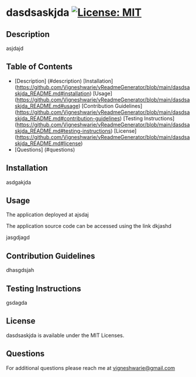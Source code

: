 # dasdsaskjda      [![License: MIT](https://img.shields.io/badge/License-MIT-yellow.svg)](https://opensource.org/licenses/MIT)

## Description

asjdajd

## Table of Contents

* [Description] (#description)
[Installation] (https://github.com/Vigneshwarie/vReadmeGenerator/blob/main/dasdsaskjda_README.md#installation)
[Usage] (https://github.com/Vigneshwarie/vReadmeGenerator/blob/main/dasdsaskjda_README.md#usage)
[Contribution Guidelines] (https://github.com/Vigneshwarie/vReadmeGenerator/blob/main/dasdsaskjda_README.md#contribution-guidelines)
[Testing Instructions] (https://github.com/Vigneshwarie/vReadmeGenerator/blob/main/dasdsaskjda_README.md#testing-instructions)
[License] (https://github.com/Vigneshwarie/vReadmeGenerator/blob/main/dasdsaskjda_README.md#license)
* [Questions] (#questions)

## Installation

asdgakjda

## Usage

The application deployed at ajsdaj

The application source code can be accessed using the link dkjashd

jasgdjagd

## Contribution Guidelines

dhasgdsjah

## Testing Instructions

gsdagda

## License

dasdsaskjda is available under the MIT Licenses.

## Questions

For additional questions please reach me at vigneshwarie@gmail.com


